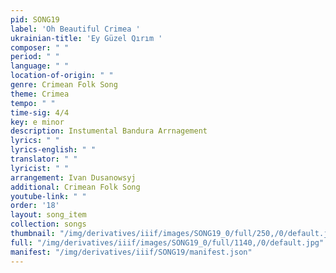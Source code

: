 ```yaml
---
pid: SONG19
label: 'Oh Beautiful Crimea '
ukrainian-title: 'Ey Güzel Qırım '
composer: " "
period: " "
language: " "
location-of-origin: " "
genre: Crimean Folk Song
theme: Crimea
tempo: " "
time-sig: 4/4
key: e minor
description: Instumental Bandura Arrnagement
lyrics: " "
lyrics-english: " "
translator: " "
lyricist: " "
arrangement: Ivan Dusanowsyj
additional: Crimean Folk Song
youtube-link: " "
order: '18'
layout: song_item
collection: songs
thumbnail: "/img/derivatives/iiif/images/SONG19_0/full/250,/0/default.jpg"
full: "/img/derivatives/iiif/images/SONG19_0/full/1140,/0/default.jpg"
manifest: "/img/derivatives/iiif/SONG19/manifest.json"
---
```

